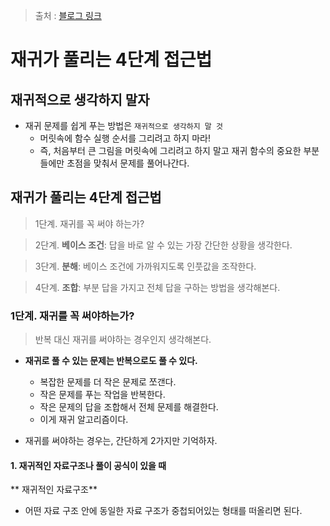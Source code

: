 > 출처 : [블로그 링크](https://velog.io/@eddy_song/you-can-solve-recursion)

# 재귀가 풀리는 4단계 접근법

## 재귀적으로 생각하지 말자

- 재귀 문제를 쉽게 푸는 방법은 `재귀적으로 생각하지 말 것`
  - 머릿속에 함수 실행 순서를 그리려고 하지 마라!
  - 즉, 처음부터 큰 그림을 머릿속에 그리려고 하지 말고 재귀 함수의 중요한 부분들에만 초점을 맞춰서 문제를 풀어나간다.

## 재귀가 풀리는 4단계 접근법

> 1단계. 재귀를 꼭 써야 하는가?

> 2단계. **베이스 조건**: 답을 바로 알 수 있는 가장 간단한 상황을 생각한다.

> 3단계. **분해**: 베이스 조건에 가까워지도록 인풋값을 조작한다.

> 4단계. **조합**: 부분 답을 가지고 전체 답을 구하는 방법을 생각해본다.

### 1단계. 재귀를 꼭 써야하는가?

> 반복 대신 재귀를 써야하는 경우인지 생각해본다.

- **재귀로 풀 수 있는 문제는 반복으로도 풀 수 있다.**

  - 복잡한 문제를 더 작은 문제로 쪼갠다.
  - 작은 문제를 푸는 작업을 반복한다.
  - 작은 문제의 답을 조합해서 전체 문제를 해결한다.
  - 이게 재귀 알고리즘이다.

- 재귀를 써야하는 경우는, 간단하게 2가지만 기억하자.

#### 1. 재귀적인 자료구조나 풀이 공식이 있을 때

** 재귀적인 자료구조**

- 어떤 자료 구조 안에 동일한 자료 구조가 중첩되어있는 형태를 떠올리면 된다.
